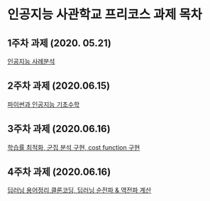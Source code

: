 # 인공지능 사관학교 프리코스 과제 목차

## 1주차 과제 (2020. 05.21)
[인공지능 사례분석](https://github.com/ldk7024/-/blob/master/%EC%9D%B8%EA%B3%B5%EC%A7%80%EB%8A%A5_%EC%82%AC%EA%B4%80%ED%95%99%EA%B5%90_1%EC%A3%BC%EC%B0%A8_%EA%B3%BC%EC%A0%9C.ipynb)
## 2주차 과제 (2020.06.15)
[파이썬과 인공지능 기초수학](https://github.com/ldk7024/-/blob/master/2%E1%84%8C%E1%85%AE%E1%84%8E%E1%85%A1%E1%84%80%E1%85%AA%E1%84%8C%E1%85%A6_ipynp.ipynb)
## 3주차 과제 (2020.06.16)
[학습률 최적화, 군집 분석 구현, cost function 구현](https://github.com/ldk7024/-/blob/master/%EC%9D%B8%EA%B3%B5%EC%A7%80%EB%8A%A5%EC%82%AC%EA%B4%80%ED%95%99%EA%B5%90%203%EC%A3%BC%EC%B0%A8%20%EA%B3%BC%EC%A0%9C.ipynb)
## 4주차 과제 (2020.06.16)
[딥러닝 용어정리,클론코딩, 딥러닝 순전파 & 역전파 계산](https://github.com/ldk7024/-/blob/master/4%EC%A3%BC%EC%B0%A8_%EA%B3%BC%EC%A0%9C.ipynb)
